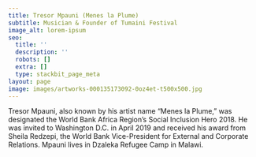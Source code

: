 ```yaml
---
title: Tresor Mpauni (Menes la Plume)
subtitle: Musician & Founder of Tumaini Festival
image_alt: lorem-ipsum
seo:
  title: ''
  description: ''
  robots: []
  extra: []
  type: stackbit_page_meta
layout: page
image: images/artworks-000135173092-0oz4et-t500x500.jpg
---
```

Tresor Mpauni, also known by his artist name “Menes la Plume,” was designated the World Bank Africa Region’s Social Inclusion Hero 2018. He was invited to Washington D.C. in April 2019 and received his award from Sheila Redzepi, the World Bank Vice-President for External and Corporate Relations. Mpauni lives in Dzaleka Refugee Camp in Malawi.




